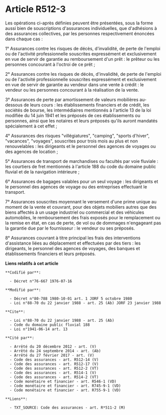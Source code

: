 # Article R512-3

Les opérations ci-après définies peuvent être présentées, sous la forme aussi bien de souscriptions d'assurances
individuelles, que d'adhésions à des assurances collectives, par les personnes respectivement énoncées dans chaque cas :

1° Assurances contre les risques de décès, d'invalidité, de perte de l'emploi ou de l'activité professionnelle souscrites
expressément et exclusivement en vue de servir de garantie au remboursement d'un prêt : le prêteur ou les personnes
concourant à l'octroi de ce prêt ;

2° Assurances contre les risques de décès, d'invalidité, de perte de l'emploi ou de l'activité professionnelle souscrites
expressément et exclusivement en vue de servir de garantie au vendeur dans une vente à crédit : le vendeur ou les personnes
concourant à la réalisation de la vente.

3° Assurances de perte par amortissement de valeurs mobilières au-dessous de leurs cours : les établissements financiers et
de crédit, les sociétés de bourse, les intermédiaires mentionnés à l'article 13 de la loi modifiée du 14 juin 1941 et les
préposés de ces établissements ou personnes, ainsi que les notaires et leurs préposés qu'ils auront mandatés spécialement à
cet effet ;

4° Assurances des risques "villégiatures", "camping", "sports d'hiver", "vacances", "voyages", souscrites pour trois mois au
plus et non renouvelables : les dirigeants et le personnel des agences de voyages ou des agences de location ;

5° Assurances de transport de marchandises ou facultés par voie fluviale : les courtiers de fret mentionnés à l'article 188
du code du domaine public fluvial et de la navigation intérieure ;

6° Assurances de bagages valables pour un seul voyage : les dirigeants et le personnel des agences de voyage ou des
entreprises effectuant le transport.

7° Assurances souscrites moyennant le versement d'une prime unique au moment de la vente et couvrant, pour des objets
mobiliers autres que des biens affectés à un usage industriel ou commercial et des véhicules automobiles, le remboursement
des frais exposés pour le remplacement ou la remise en état, en cas de perte, de vol ou de dommages n'engageant pas la
garantie due par le fournisseur : le vendeur ou ses préposés.

8° Assurances couvrant à titre principal les frais des interventions d'assistance liées au déplacement et effectuées par des
tiers : les dirigeants, le personnel des agences de voyages, des banques et établissements financiers et leurs préposés.

**Liens relatifs à cet article**

	**Codifié par**:

	  - Décret n°76-667 1976-07-16

	**Modifié par**:

	  - Décret n°80-788 1980-10-01 art. 1 JORF 5 octobre 1980
	  - Loi n°88-70 du 22 janvier 1988 - art. 25 (Ab) JORF 23 janvier 1988

	**Cite**:

	  - Loi n°88-70 du 22 janvier 1988 - art. 25 (Ab)
	  - Code du domaine public fluvial 188
	  - Loi n°1941-06-14 art. 13

	**Cité par**:

	  - Arrêté du 20 décembre 2012 - art. (V)
	  - Arrêté du 24 septembre 2014 - art. (Ab)
	  - Arrêté du 27 février 2017 - art. (V)
	  - Code des assurances - art. R512-14 (V)
	  - Code des assurances - art. R512-17 (V)
	  - Code des assurances - art. R512-2 (VT)
	  - Code des assurances - art. R514-1 (V)
	  - Code des assurances - art. R514-2 (VT)
	  - Code monétaire et financier - art. R546-1 (VD)
	  - Code monétaire et financier - art. R745-9-1 (VD)
	  - Code monétaire et financier - art. R755-9-1 (VD)

	**Liens**:

	  - TXT_SOURCE: Code des assurances - art. R*511-2 (M)
